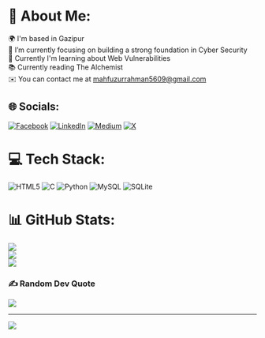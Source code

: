 # 💫 About Me:
🌍 I'm based in Gazipur<br>🔭 I’m currently focusing on building a strong foundation in Cyber Security<br>🧠  Currently I'm learning about Web Vulnerabilities<br>📚 Currently reading The Alchemist<br>✉️  You can contact me at mahfuzurrahman5609@gmail.com


## 🌐 Socials:
[![Facebook](https://img.shields.io/badge/Facebook-%231877F2.svg?logo=Facebook&logoColor=white)](https://facebook.com/mrsafin404) [![LinkedIn](https://img.shields.io/badge/LinkedIn-%230077B5.svg?logo=linkedin&logoColor=white)](https://linkedin.com/in/mrsafin) [![Medium](https://img.shields.io/badge/Medium-12100E?logo=medium&logoColor=white)](https://medium.com/@mrsafin) [![X](https://img.shields.io/badge/X-black.svg?logo=X&logoColor=white)](https://x.com/mrsafin) 

# 💻 Tech Stack:
![HTML5](https://img.shields.io/badge/html5-%23E34F26.svg?style=for-the-badge&logo=html5&logoColor=white) ![C](https://img.shields.io/badge/c-%2300599C.svg?style=for-the-badge&logo=c&logoColor=white) ![Python](https://img.shields.io/badge/python-3670A0?style=for-the-badge&logo=python&logoColor=ffdd54) ![MySQL](https://img.shields.io/badge/mysql-4479A1.svg?style=for-the-badge&logo=mysql&logoColor=white) ![SQLite](https://img.shields.io/badge/sqlite-%2307405e.svg?style=for-the-badge&logo=sqlite&logoColor=white)
# 📊 GitHub Stats:
![](https://github-readme-stats.vercel.app/api?username=sc0rpx&theme=radical&hide_border=false&include_all_commits=false&count_private=false)<br/>
![](https://github-readme-streak-stats.herokuapp.com/?user=sc0rpx&theme=radical&hide_border=false)<br/>
![](https://github-readme-stats.vercel.app/api/top-langs/?username=sc0rpx&theme=radical&hide_border=false&include_all_commits=false&count_private=false&layout=compact)

### ✍️ Random Dev Quote
![](https://quotes-github-readme.vercel.app/api?type=horizontal&theme=radical)

---
[![](https://visitcount.itsvg.in/api?id=sc0rpx&icon=0&color=0)](https://visitcount.itsvg.in)

<!-- Proudly created with GPRM ( https://gprm.itsvg.in ) -->
